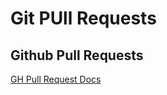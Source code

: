 # Git PUll Requests

## Github Pull Requests

[GH Pull Request Docs](https://docs.github.com/en/pull-requests)